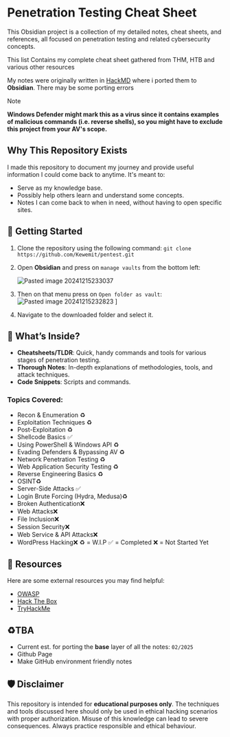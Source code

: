 # Penetration Testing Cheat Sheet
This Obsidian project is a collection of my detailed notes, cheat sheets, and references, all focused on penetration testing and related cybersecurity concepts. 

This list Contains my complete cheat sheet gathered from THM, HTB and various other resources

My notes were originally written in [HackMD](https://hackmd.io) where i ported them to **Obsidian**. There may be some porting errors 

> [!NOTE]
> **Windows Defender might mark this as a virus since it contains examples of malicious commands (i.e. reverse shells), so you might have to exclude this project from your AV's scope.**

## Why This Repository Exists
I made this repository to document my journey and provide useful information I could come back to anytime. It's meant to:
- Serve as my knowledge base.
- Possibly help others learn and understand some concepts.
- Notes I can come back to when in need, without having to open specific sites.
## 🚀 Getting Started

1. Clone the repository using the following command:
	`git clone https://github.com/Kewemit/pentest.git`
2. Open **Obsidian** and press on `manage vaults` from the bottom left:

	 ![Pasted image 20241215233037](https://github.com/user-attachments/assets/22d93b76-eb93-4bbd-b983-3228eba49048)


3. Then on that menu press on ``Open folder as vault``:
	![Pasted image 20241215232823](https://github.com/user-attachments/assets/93f6815c-4057-4306-898e-c116994310f3)
]
4. Navigate to the downloaded folder and select it.
## 📖 What’s Inside?

- **Cheatsheets/TLDR**: Quick, handy commands and tools for various stages of penetration testing.
- **Thorough Notes**: In-depth explanations of methodologies, tools, and attack techniques.
- **Code Snippets**: Scripts and commands.
### Topics Covered:
- Recon & Enumeration ♻️
- Exploitation Techniques ♻️
- Post-Exploitation ♻️
- Shellcode Basics ✅
- Using PowerShell & Windows API ♻️
- Evading Defenders & Bypassing AV ♻️
- Network Penetration Testing ♻️
- Web Application Security Testing ♻️
- Reverse Engineering Basics ♻️
- OSINT♻️
- Server-Side Attacks ✅
- Login Brute Forcing (Hydra, Medusa)♻️
- Broken Authentication❌
- Web Attacks❌
- File Inclusion❌
- Session Security❌
- Web Service & API Attacks❌
- WordPress Hacking❌
♻️ = W.I.P
✅ = Completed
❌ = Not Started Yet
## 🔗 Resources

Here are some external resources you may find helpful:
- [OWASP](https://owasp.org/)
- [Hack The Box](https://www.hackthebox.com/)
- [TryHackMe](https://tryhackme.com/)

## ♻️TBA
- Current est. for porting the **base** layer of all the notes: `02/2025`
- Github Page
- Make GitHub environment friendly notes

## 🛡 Disclaimer

This repository is intended for **educational purposes only**. The techniques and tools discussed here should only be used in ethical hacking scenarios with proper authorization. Misuse of this knowledge can lead to severe consequences. Always practice responsible and ethical behaviour.
